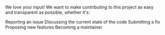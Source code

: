 We love your input! We want to make contributing to this project as easy and transparent as possible, whether it's:

Reporting an issue
Discussing the current state of the code
Submitting a fix
Proposing new features
Becoming a maintainer
